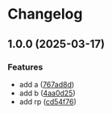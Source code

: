 # Changelog

## 1.0.0 (2025-03-17)


### Features

* add a ([767ad8d](https://github.com/GitHaHaHub/dma/commit/767ad8d13faf103d2dbad22c665c534c3c17dfa2))
* add b ([4aa0d25](https://github.com/GitHaHaHub/dma/commit/4aa0d25ef1292d15d5fccb4b736a4c6a6c10687f))
* add rp ([cd54f76](https://github.com/GitHaHaHub/dma/commit/cd54f763d47a8b5709a20c0ed8d9eb2a82431603))
